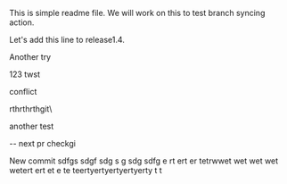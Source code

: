 This is simple readme file.
We will work on this to test branch syncing action.


Let's add this line to release1.4.

Another try

123 twst

conflict

rthrthrthgit\


another test

-- next pr checkgi

New commit
sdfgs
sdgf
sdg
s
g
sdg
sdfg
e
rt
ert
er
tetrwwet
wet
wet
wet
wetert
ert
et
e
te
teertyertyertyertyerty
t
t